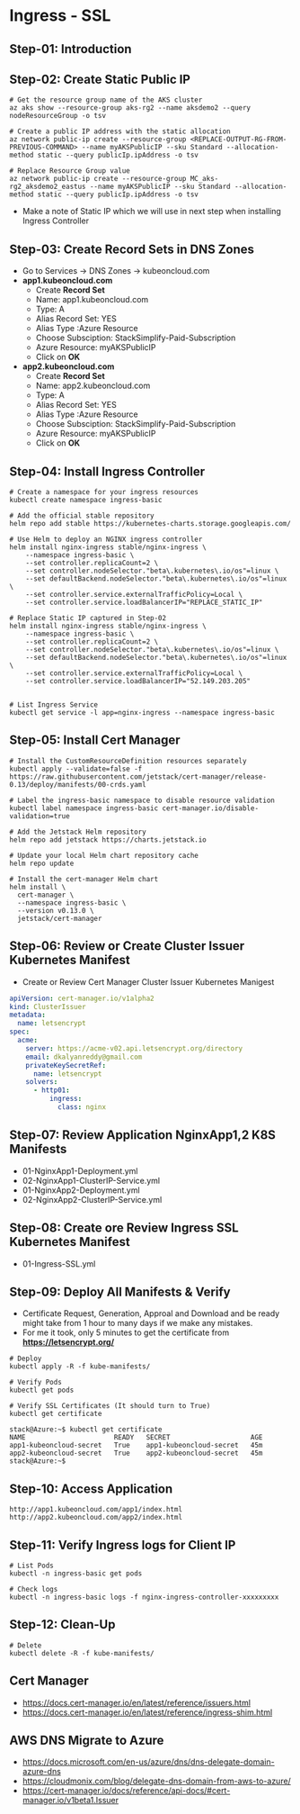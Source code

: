 # Ingress - SSL

## Step-01: Introduction

## Step-02: Create Static Public IP
```
# Get the resource group name of the AKS cluster 
az aks show --resource-group aks-rg2 --name aksdemo2 --query nodeResourceGroup -o tsv

# Create a public IP address with the static allocation
az network public-ip create --resource-group <REPLACE-OUTPUT-RG-FROM-PREVIOUS-COMMAND> --name myAKSPublicIP --sku Standard --allocation-method static --query publicIp.ipAddress -o tsv

# Replace Resource Group value
az network public-ip create --resource-group MC_aks-rg2_aksdemo2_eastus --name myAKSPublicIP --sku Standard --allocation-method static --query publicIp.ipAddress -o tsv
```
- Make a note of Static IP which we will use in next step when installing Ingress Controller

## Step-03: Create Record Sets in DNS Zones
- Go to Services -> DNS Zones -> kubeoncloud.com
- **app1.kubeoncloud.com**
  - Create **Record Set**
  - Name: app1.kubeoncloud.com
  - Type: A
  - Alias Record Set: YES
  - Alias Type :Azure Resource
  - Choose Subsciption: StackSimplify-Paid-Subscription
  - Azure Resource: myAKSPublicIP
  - Click on **OK**
- **app2.kubeoncloud.com**
  - Create **Record Set**
  - Name: app2.kubeoncloud.com
  - Type: A
  - Alias Record Set: YES
  - Alias Type :Azure Resource
  - Choose Subsciption: StackSimplify-Paid-Subscription
  - Azure Resource: myAKSPublicIP
  - Click on **OK**  

## Step-04: Install Ingress Controller
```
# Create a namespace for your ingress resources
kubectl create namespace ingress-basic

# Add the official stable repository
helm repo add stable https://kubernetes-charts.storage.googleapis.com/

# Use Helm to deploy an NGINX ingress controller
helm install nginx-ingress stable/nginx-ingress \
    --namespace ingress-basic \
    --set controller.replicaCount=2 \
    --set controller.nodeSelector."beta\.kubernetes\.io/os"=linux \
    --set defaultBackend.nodeSelector."beta\.kubernetes\.io/os"=linux \
    --set controller.service.externalTrafficPolicy=Local \
    --set controller.service.loadBalancerIP="REPLACE_STATIC_IP" 

# Replace Static IP captured in Step-02
helm install nginx-ingress stable/nginx-ingress \
    --namespace ingress-basic \
    --set controller.replicaCount=2 \
    --set controller.nodeSelector."beta\.kubernetes\.io/os"=linux \
    --set defaultBackend.nodeSelector."beta\.kubernetes\.io/os"=linux \
    --set controller.service.externalTrafficPolicy=Local \
    --set controller.service.loadBalancerIP="52.149.203.205" 


# List Ingress Service
kubectl get service -l app=nginx-ingress --namespace ingress-basic
```


## Step-05: Install Cert Manager
```
# Install the CustomResourceDefinition resources separately
kubectl apply --validate=false -f https://raw.githubusercontent.com/jetstack/cert-manager/release-0.13/deploy/manifests/00-crds.yaml

# Label the ingress-basic namespace to disable resource validation
kubectl label namespace ingress-basic cert-manager.io/disable-validation=true

# Add the Jetstack Helm repository
helm repo add jetstack https://charts.jetstack.io

# Update your local Helm chart repository cache
helm repo update

# Install the cert-manager Helm chart
helm install \
  cert-manager \
  --namespace ingress-basic \
  --version v0.13.0 \
  jetstack/cert-manager
```

## Step-06: Review or Create Cluster Issuer Kubernetes Manifest
- Create or Review Cert Manager Cluster Issuer Kubernetes Manigest
```yml
apiVersion: cert-manager.io/v1alpha2
kind: ClusterIssuer
metadata:
  name: letsencrypt
spec:
  acme:
    server: https://acme-v02.api.letsencrypt.org/directory
    email: dkalyanreddy@gmail.com
    privateKeySecretRef:
      name: letsencrypt
    solvers:
      - http01:
          ingress:
            class: nginx
```

## Step-07: Review Application NginxApp1,2 K8S Manifests
- 01-NginxApp1-Deployment.yml
- 02-NginxApp1-ClusterIP-Service.yml
- 01-NginxApp2-Deployment.yml
- 02-NginxApp2-ClusterIP-Service.yml

## Step-08: Create ore Review Ingress SSL Kubernetes Manifest
- 01-Ingress-SSL.yml

## Step-09: Deploy All Manifests & Verify
- Certificate Request, Generation, Approal and Download and be ready might take from 1 hour to many days if we make any mistakes.
- For me it took, only 5 minutes to get the certificate from **https://letsencrypt.org/**
```
# Deploy
kubectl apply -R -f kube-manifests/

# Verify Pods
kubectl get pods

# Verify SSL Certificates (It should turn to True)
kubectl get certificate
```
```log
stack@Azure:~$ kubectl get certificate
NAME                      READY   SECRET                    AGE
app1-kubeoncloud-secret   True    app1-kubeoncloud-secret   45m
app2-kubeoncloud-secret   True    app2-kubeoncloud-secret   45m
stack@Azure:~$
```

## Step-10: Access Application
```
http://app1.kubeoncloud.com/app1/index.html
http://app2.kubeoncloud.com/app2/index.html
```

## Step-11: Verify Ingress logs for Client IP
```
# List Pods
kubectl -n ingress-basic get pods

# Check logs
kubectl -n ingress-basic logs -f nginx-ingress-controller-xxxxxxxxx
```
## Step-12: Clean-Up
```
# Delete 
kubectl delete -R -f kube-manifests/
```

## Cert Manager
- https://docs.cert-manager.io/en/latest/reference/issuers.html
- https://docs.cert-manager.io/en/latest/reference/ingress-shim.html

## AWS DNS Migrate to Azure
- https://docs.microsoft.com/en-us/azure/dns/dns-delegate-domain-azure-dns
- https://cloudmonix.com/blog/delegate-dns-domain-from-aws-to-azure/
- https://cert-manager.io/docs/reference/api-docs/#cert-manager.io/v1beta1.Issuer